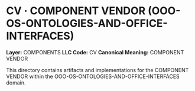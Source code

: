 # CV · COMPONENT VENDOR (OOO-OS-ONTOLOGIES-AND-OFFICE-INTERFACES)

**Layer:** COMPONENTS
**LLC Code:** CV
**Canonical Meaning:** COMPONENT VENDOR

This directory contains artifacts and implementations for the COMPONENT VENDOR within the OOO-OS-ONTOLOGIES-AND-OFFICE-INTERFACES domain.
